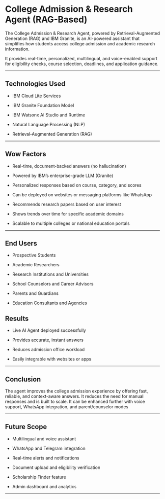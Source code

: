 # College Admission & Research Agent (RAG-Based)
The College Admission & Research Agent, powered by Retrieval-Augmented Generation (RAG) and IBM Granite, is an AI-powered assistant that simplifies how students access college admission and academic research information.

It provides real-time, personalized, multilingual, and voice-enabled support for eligibility checks, course selection, deadlines, and application guidance.

---

## Technologies Used
* IBM Cloud Lite Services

* IBM Granite Foundation Model

* IBM Watsonx AI Studio and Runtime

* Natural Language Processing (NLP)

* Retrieval-Augmented Generation (RAG)

---

## Wow Factors

* Real-time, document-backed answers (no hallucination)

* Powered by IBM’s enterprise-grade LLM (Granite)

* Personalized responses based on course, category, and scores

* Can be deployed on websites or messaging platforms like WhatsApp

* Recommends research papers based on user interest

* Shows trends over time for specific academic domains

* Scalable to multiple colleges or national education portals

---

## End Users

* Prospective Students

* Academic Researchers

* Research Institutions and Universities

* School Counselors and Career Advisors

* Parents and Guardians

* Education Consultants and Agencies

## Results

* Live AI Agent deployed successfully

* Provides accurate, instant answers

* Reduces admission office workload

* Easily integrable with websites or apps

---

## Conclusion

The agent improves the college admission experience by offering fast, reliable, and context-aware answers. It reduces the need for manual responses and is built to scale. It can be enhanced further with voice support, WhatsApp integration, and parent/counselor modes

---

## Future Scope

* Multilingual and voice assistant

* WhatsApp and Telegram integration

* Real-time alerts and notifications

* Document upload and eligibility verification

* Scholarship Finder feature

* Admin dashboard and analytics
---
